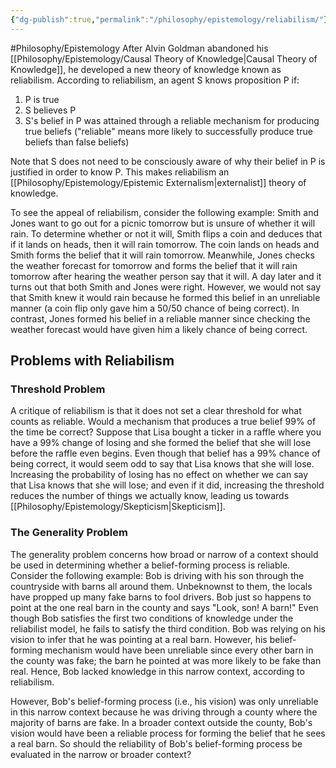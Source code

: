 ```yaml
---
{"dg-publish":true,"permalink":"/philosophy/epistemology/reliabilism/"}
---
```



#Philosophy/Epistemology
After Alvin Goldman abandoned his [[Philosophy/Epistemology/Causal Theory of Knowledge\|Causal Theory of Knowledge]], he developed a new theory of knowledge known as reliabilism. According to reliabilism, an agent S knows proposition P if:
1. P is true
2. S believes P
3. S's belief in P was attained through a reliable mechanism for producing true beliefs ("reliable" means more likely to successfully produce true beliefs than false beliefs)

Note that S does not need to be consciously aware of why their belief in P is justified in order to know P. This makes reliabilism an [[Philosophy/Epistemology/Epistemic Externalism\|externalist]] theory of knowledge.

To see the appeal of reliabilism, consider the following example: Smith and Jones want to go out for a picnic tomorrow but is unsure of whether it will rain. To determine whether or not it will, Smith flips a coin and deduces that if it lands on heads, then it will rain tomorrow. The coin lands on heads and Smith forms the belief that it will rain tomorrow. Meanwhile, Jones checks the weather forecast for tomorrow and forms the belief that it will rain tomorrow after hearing the weather person say that it will. A day later and it turns out that both Smith and Jones were right. However, we would not say that Smith knew it would rain because he formed this belief in an unreliable manner (a coin flip only gave him a 50/50 chance of being correct). In contrast, Jones formed his belief in a reliable manner since checking the weather forecast would have given him a likely chance of being correct.
## Problems with Reliabilism

### Threshold Problem

A critique of reliabilism is that it does not set a clear threshold for what counts as reliable. Would a mechanism that produces a true belief 99% of the time be correct? Suppose that Lisa bought a ticker in a raffle where you have a 99% change of losing and she formed the belief that she will lose before the raffle even begins. Even though that belief has a 99% chance of being correct, it would seem odd to say that Lisa knows that she will lose. Increasing the probability of losing has no effect on whether we can say that Lisa knows that she will lose; and even if it did, increasing the threshold reduces the number of things we actually know, leading us towards [[Philosophy/Epistemology/Skepticism\|Skepticism]].

### The Generality Problem

The generality problem concerns how broad or narrow of a context should be used in determining whether a belief-forming process is reliable. Consider the following example: Bob is driving with his son through the countryside with barns all around them. Unbeknownst to them, the locals have propped up many fake barns to fool drivers. Bob just so happens to point at the one real barn in the county and says "Look, son! A barn!" Even though Bob satisfies the first two conditions of knowledge under the reliabilist model, he fails to satisfy the third condition. Bob was relying on his vision to infer that he was pointing at a real barn. However, his belief-forming mechanism would have been unreliable since every other barn in the county was fake; the barn he pointed at was more likely to be fake than real. Hence, Bob lacked knowledge in this narrow context, according to reliabilism.

However, Bob's belief-forming process (i.e., his vision) was only unreliable in this narrow context because he was driving through a county where the majority of barns are fake. In a broader context outside the county, Bob's vision would have been a reliable process for forming the belief that he sees a real barn. So should the reliability of Bob's belief-forming process be evaluated in the narrow or broader context? 
